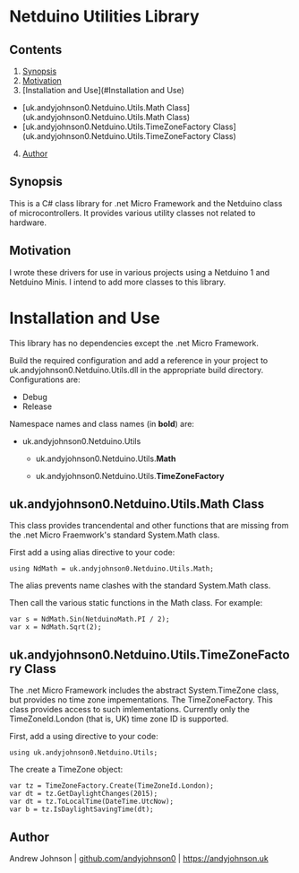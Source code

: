 ﻿# Netduino Utilities Library

## Contents

1. [Synopsis](#Synopsis)
2. [Motivation](#Motivation)
3. [Installation and Use](#Installation and Use)
  * [uk.andyjohnson0.Netduino.Utils.Math Class](uk.andyjohnson0.Netduino.Utils.Math Class)
  * [uk.andyjohnson0.Netduino.Utils.TimeZoneFactory Class](uk.andyjohnson0.Netduino.Utils.TimeZoneFactory Class)
4. [Author](#Author)


## Synopsis

This is a C# class library for .net Micro Framework and the Netduino class of microcontrollers.
It provides various utility classes not related to hardware.


## Motivation

I wrote these drivers for use in various projects using a Netduino 1 and Netduino Minis. I intend to add more classes to this library.


# Installation and Use

This library has no dependencies except the .net Micro Framework.

Build the required configuration and add a reference in your project to uk.andyjohnson0.Netduino.Utils.dll in the appropriate
build directory. Configurations are:
* Debug
* Release

Namespace names and class names (in **bold**) are:

* uk.andyjohnson0.Netduino.Utils

  * uk.andyjohnson0.Netduino.Utils.**Math**

  * uk.andyjohnson0.Netduino.Utils.**TimeZoneFactory**


## uk.andyjohnson0.Netduino.Utils.Math Class

This class provides trancendental and other functions that are missing from the .net Micro Fraemwork's
standard System.Math class.

First add a using alias directive to your code:

	using NdMath = uk.andyjohnson0.Netduino.Utils.Math;

The alias prevents name clashes with the standard System.Math class. 

Then call the various static functions in the Math class. For example:

	var s = NdMath.Sin(NetduinoMath.PI / 2);
	var x = NdMath.Sqrt(2);


## uk.andyjohnson0.Netduino.Utils.TimeZoneFactory Class

The .net Micro Framework includes the abstract System.TimeZone class, but provides no time zone impementations.
The TimeZoneFactory. This class provides access to such imlementations. Currently only the TimeZoneId.London
(that is, UK) time zone ID is supported.

First, add a using directive to your code:

    using uk.andyjohnson0.Netduino.Utils;

The create a TimeZone object:

	var tz = TimeZoneFactory.Create(TimeZoneId.London);
	var dt = tz.GetDaylightChanges(2015);
	var dt = tz.ToLocalTime(DateTime.UtcNow);
	var b = tz.IsDaylightSavingTime(dt);


## Author

Andrew Johnson | [github.com/andyjohnson0](https://github.com/andyjohnson0) | https://andyjohnson.uk

